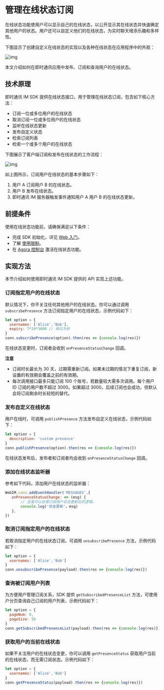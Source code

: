 # 管理在线状态订阅

在线状态功能使用户可以显示自己的在线状态，以公开显示其在线状态并快速确定其他用户的状态。用户还可以自定义他们的在线状态，为实时聊天增添乐趣和多样性。

下图显示了创建自定义在线状态的实现以及各种在线状态在应用程序中的外观：

![img](https://web-cdn.agora.io/docs-files/1655302111155)

本文介绍如何在即时通讯应用中发布、订阅和查询用户的在线状态。

## 技术原理

即时通讯 IM SDK 提供在线状态接口，用于管理在线状态订阅，包含如下核心方法：

- 订阅一位或多位用户的在线状态
- 取消订阅一位或多位用户的在线状态
- 监听在线状态更新
- 发布自定义状态
- 检索订阅列表
- 检索一个或多个用户的在线状态

下图展示了客户端订阅和发布在线状态的工作流程：

![img](https://web-cdn.agora.io/docs-files/1655308138447)

如上图所示，订阅用户在线状态的基本步骤如下：

1. 用户 A 订阅用户 B 的在线状态。
2. 用户 B 发布在线状态。
3. 即时通讯 IM 服务器触发事件通知用户 A 用户 B 的在线状态更新。

## 前提条件

使用在线状态功能前，请确保满足以下条件：

- 完成 SDK 初始化，详见 [Web 入门](./agora_chat_get_started_web)。
- 了解 [使用限制](./agora_chat_limitation)。
- 在 [Agora 控制台](http://console.agora.io/) 激活在线状态功能。

## 实现方法

本节介绍如何使用即时通讯 IM SDK 提供的 API 实现上述功能。

### 订阅指定用户的在线状态

默认情况下，你不关注任何其他用户的在线状态。你可以通过调用 `subscribePresence` 方法订阅指定用户的在线状态，示例代码如下：

```javascript
let option = {
  usernames: ['Alice','Bob'],
  expiry: 7*24*3600 // 单位为秒
}
conn.subscribePresence(option).then(res => {console.log(res)})
```

在线状态变更时，订阅者会收到 `onPresenceStatusChange` 回调。

**注意**

- 订阅时长最长为 30 天，过期需重新订阅。如果未过期的情况下重复订阅，新设置的有效期会覆盖之前的有效期。
- 每次调用接口最多只能订阅 100 个账号，若数量较大需多次调用。每个用户 ID 订阅的用户数不超过 3000。如果超过 3000，后续订阅也会成功，但默认会将订阅剩余时长较短的替代。

### 发布自定义在线状态

用户在线时，可调用 `publishPresence` 方法发布自定义在线状态，示例代码如下：

```javascript
let option = {
  description: 'custom presence'
}
conn.publishPresence(option).then(res => {console.log(res)})
```

在线状态发布后，发布者和订阅者均会收到 `onPresenceStatusChange` 回调。

### 添加在线状态监听器

参考如下代码，添加用户在线状态的监听器：

```javascript
WebIM.conn.addEventHandler('MESSAGES',{
   onPresenceStatusChange: => (msg) {
       // 这里可以处理订阅用户状态更新后的逻辑。
   	   console.log('状态更新'，msg)
   },
})
```

### 取消订阅指定用户的在线状态

若取消指定用户的在线状态订阅，可调用 `unsubscribePresence` 方法，示例代码如下：

```javascript
let option = {
  usernames: ['Alice','Bob']
}
conn.unsubscribePresence(payload).then(res => {console.log(res)})
```

### 查询被订阅用户列表

为方便用户管理订阅关系，SDK 提供 `getSubscribedPresenceList` 方法，可使用户分页查询自己订阅的用户列表，示例代码如下：

```javascript
let option = {
  pageNum: 0,
  pageSize: 50
}
conn.getSubscribedPresenceList(payload).then(res => {console.log(res)})
```

### 获取用户的当前在线状态

如果不关注用户的在线状态变更，你可以调用 `getPresenceStatus` 获取用户当前的在线状态，而无需订阅状态。示例代码如下：

```javascript
let option = {
  usernames: ['Alice','Bob']
}
conn.getPresenceStatus(payload).then(res => {console.log(res)})
```